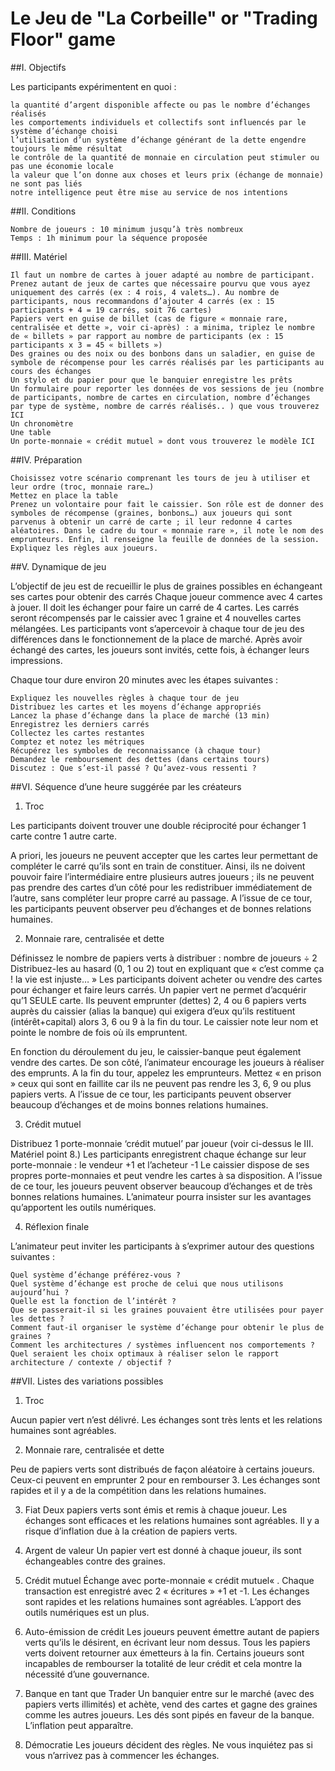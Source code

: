 # Le Jeu de "La Corbeille" or "Trading Floor" game


##I. Objectifs

Les participants expérimentent en quoi  :

    la quantité d’argent disponible affecte ou pas le nombre d’échanges réalisés
    les comportements individuels et collectifs sont influencés par le système d’échange choisi
    l’utilisation d’un système d’échange générant de la dette engendre toujours le même résultat
    le contrôle de la quantité de monnaie en circulation peut stimuler ou pas une économie locale
    la valeur que l’on donne aux choses et leurs prix (échange de monnaie) ne sont pas liés
    notre intelligence peut être mise au service de nos intentions

##II. Conditions

    Nombre de joueurs : 10 minimum jusqu’à très nombreux
    Temps : 1h minimum pour la séquence proposée

##III. Matériel

    Il faut un nombre de cartes à jouer adapté au nombre de participant. Prenez autant de jeux de cartes que nécessaire pourvu que vous ayez uniquement des carrés (ex : 4 rois, 4 valets…). Au nombre de participants, nous recommandons d’ajouter 4 carrés (ex : 15 participants + 4 = 19 carrés, soit 76 cartes)
    Papiers vert en guise de billet (cas de figure « monnaie rare, centralisée et dette », voir ci-après) : a minima, triplez le nombre de « billets » par rapport au nombre de participants (ex : 15 participants x 3 = 45 « billets »)
    Des graines ou des noix ou des bonbons dans un saladier, en guise de symbole de récompense pour les carrés réalisés par les participants au cours des échanges
    Un stylo et du papier pour que le banquier enregistre les prêts
    Un formulaire pour reporter les données de vos sessions de jeu (nombre de participants, nombre de cartes en circulation, nombre d’échanges par type de système, nombre de carrés réalisés.. ) que vous trouverez ICI
    Un chronomètre
    Une table
    Un porte-monnaie « crédit mutuel » dont vous trouverez le modèle ICI

##IV. Préparation

    Choisissez votre scénario comprenant les tours de jeu à utiliser et leur ordre (troc, monnaie rare…)
    Mettez en place la table
    Prenez un volontaire pour fait le caissier. Son rôle est de donner des symboles de récompense (graines, bonbons…) aux joueurs qui sont parvenus à obtenir un carré de carte ; il leur redonne 4 cartes aléatoires. Dans le cadre du tour « monnaie rare », il note le nom des emprunteurs. Enfin, il renseigne la feuille de données de la session.
    Expliquez les règles aux joueurs.

##V. Dynamique de jeu

L’objectif de jeu est de recueillir le plus de graines possibles en échangeant ses cartes pour obtenir des carrés Chaque joueur commence avec 4 cartes à jouer. Il doit les échanger pour faire un carré de 4 cartes. Les carrés seront récompensés par le caissier avec 1 graine et 4 nouvelles cartes mélangées. Les participants vont s’apercevoir à chaque tour de jeu des différences dans le fonctionnement de la place de marché. Après avoir échangé des cartes, les joueurs sont invités, cette fois, à échanger leurs impressions.

Chaque tour dure environ 20 minutes avec les étapes suivantes :

    Expliquez les nouvelles règles à chaque tour de jeu
    Distribuez les cartes et les moyens d’échange appropriés
    Lancez la phase d’échange dans la place de marché (13 min)
    Enregistrez les derniers carrés
    Collectez les cartes restantes
    Comptez et notez les métriques
    Récupérez les symboles de reconnaissance (à chaque tour)
    Demandez le remboursement des dettes (dans certains tours)
    Discutez : Que s’est-il passé ? Qu’avez-vous ressenti ?

##VI. Séquence d’une heure suggérée par les créateurs

1. Troc

Les participants doivent trouver une double réciprocité pour échanger 1 carte contre 1 autre carte.

A priori, les joueurs ne peuvent accepter que les cartes leur permettant de compléter le carré qu’ils sont en train de constituer. Ainsi, ils ne doivent pouvoir faire l’intermédiaire entre plusieurs autres joueurs ; ils ne peuvent pas prendre des cartes d’un côté pour les redistribuer immédiatement de l’autre, sans compléter leur propre carré au passage.
A l’issue de ce tour, les participants peuvent observer peu d’échanges et de bonnes relations humaines.


2. Monnaie rare, centralisée et dette

Définissez le nombre de papiers verts à distribuer : nombre de joueurs ÷ 2
Distribuez-les au hasard (0, 1 ou 2) tout en expliquant que « c’est comme ça ! la vie est injuste… »
Les participants doivent acheter ou vendre des cartes pour échanger et faire leurs carrés. Un papier vert ne permet d’acquérir qu’1 SEULE carte.
Ils peuvent emprunter (dettes) 2, 4 ou 6 papiers verts auprès du caissier (alias la banque) qui exigera d’eux qu’ils restituent (intérêt+capital) alors 3, 6 ou 9 à la fin du tour. Le caissier note leur nom et pointe le nombre de fois où ils empruntent.

En fonction du déroulement du jeu, le caissier-banque peut également vendre des cartes. De son côté, l’animateur encourage les joueurs à réaliser des emprunts.
A la fin du tour, appelez les emprunteurs. Mettez « en prison » ceux qui sont en faillite car ils ne peuvent pas rendre les 3, 6, 9 ou plus papiers verts.
A l’issue de ce tour, les participants peuvent observer beaucoup d’échanges et de moins bonnes relations humaines.


3. Crédit mutuel

Distribuez 1 porte-monnaie ‘crédit mutuel’ par joueur (voir ci-dessus le III. Matériel point 8.)
Les participants enregistrent chaque échange sur leur porte-monnaie : le vendeur +1 et l’acheteur -1
Le caissier dispose de ses propres porte-monnaies et peut vendre les cartes à sa disposition.
A l’issue de ce tour, les joueurs peuvent observer beaucoup d’échanges et de très bonnes relations humaines. L’animateur pourra insister sur les avantages qu’apportent les outils numériques.

4. Réflexion finale

L’animateur peut inviter les participants à s’exprimer autour des questions suivantes :

    Quel système d’échange préférez-vous ?
    Quel système d’échange est proche de celui que nous utilisons aujourd’hui ?
    Quelle est la fonction de l’intérêt ?
    Que se passerait-il si les graines pouvaient être utilisées pour payer les dettes ?
    Comment faut-il organiser le système d’échange pour obtenir le plus de graines ?
    Comment les architectures / systèmes influencent nos comportements ?
    Quel seraient les choix optimaux à réaliser selon le rapport architecture / contexte / objectif ?

##VII. Listes des variations possibles
1. Troc

Aucun papier vert n’est délivré.
Les échanges sont très lents et les relations humaines sont agréables.

2. Monnaie rare, centralisée et dette

Peu de papiers verts sont distribués de façon aléatoire à certains joueurs. Ceux-ci peuvent en emprunter 2 pour en rembourser 3.
Les échanges sont rapides et il y a de la compétition dans les relations humaines.

3. Fiat
Deux papiers verts sont émis et remis à chaque joueur. Les échanges sont efficaces et les relations humaines sont agréables. Il y a risque d’inflation due à la création de papiers verts.

4. Argent de valeur
Un papier vert est donné à chaque joueur, ils sont échangeables contre des graines.


5. Crédit mutuel
Échange avec porte-monnaie « crédit mutuel« . Chaque transaction est enregistré avec 2 « écritures » +1 et -1.
Les échanges sont rapides et les relations humaines sont agréables. L’apport des outils numériques est un plus.

6. Auto-émission de crédit
Les joueurs peuvent émettre autant de papiers verts qu’ils le désirent, en écrivant leur nom dessus. Tous les papiers verts doivent retourner aux émetteurs à la fin.
Certains joueurs sont incapables de rembourser la totalité de leur crédit et cela montre la nécessité d’une gouvernance.

7. Banque en tant que Trader
Un banquier entre sur le marché (avec des papiers verts illimités) et achète, vend des cartes et gagne des graines comme les autres joueurs.
Les dés sont pipés en faveur de la banque. L’inflation peut apparaître.

8.  Démocratie
Les joueurs décident des règles.
Ne vous inquiétez pas si vous n’arrivez pas à commencer les échanges.
